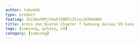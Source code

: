 ```yaml
---
author: tokodab
type: product
featimg: 1Gi5KwYMPjYAaPJIBMTzZYinc2GPW1WKO
title: Armin Van Buuren Chapter 7 Samsung Galaxy S9 Case
tags: [samsung, galaxy, s9]
category: [samsung]
---
```

